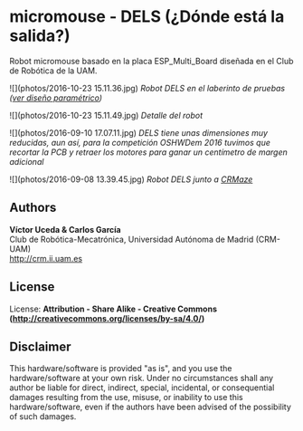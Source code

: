 # micromouse - DELS (¿Dónde está la salida?)
Robot micromouse basado en la placa ESP_Multi_Board diseñada en el Club de Robótica de la UAM.

![](photos/2016-10-23 15.11.36.jpg)
_Robot DELS en el laberinto de pruebas ([ver diseño paramétrico](https://github.com/CRM-UAM/CRMaze/tree/master/Laberinto_OSHWDem))_

![](photos/2016-10-23 15.11.49.jpg)
_Detalle del robot_

![](photos/2016-09-10 17.07.11.jpg)
_DELS tiene unas dimensiones muy reducidas, aun así, para la competición OSHWDem 2016 tuvimos que recortar la PCB y retraer los motores para ganar un centímetro de margen adicional_


![](photos/2016-09-08 13.39.45.jpg)
_Robot DELS junto a [CRMaze](https://github.com/CRM-UAM/CRMaze)_


Authors
--
**Víctor Uceda & Carlos García**  
Club de Robótica-Mecatrónica, Universidad Autónoma de Madrid (CRM-UAM)  
<http://crm.ii.uam.es>  


License
--
License: **Attribution - Share Alike - Creative Commons (<http://creativecommons.org/licenses/by-sa/4.0/>)**  


Disclaimer  
--
This hardware/software is provided "as is", and you use the hardware/software at your own risk. Under no circumstances shall any author be liable for direct, indirect, special, incidental, or consequential damages resulting from the use, misuse, or inability to use this hardware/software, even if the authors have been advised of the possibility of such damages.  


